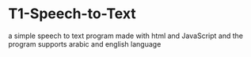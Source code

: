 # T1-Speech-to-Text
a simple speech to text program made with html and JavaScript and the program supports arabic and english language 
